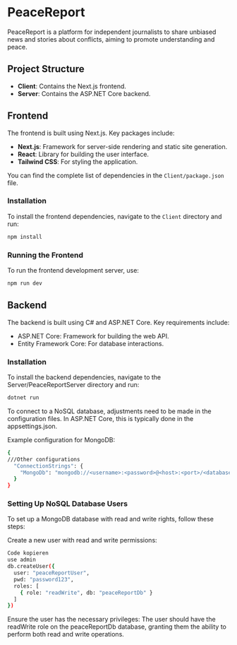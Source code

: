 # PeaceReport

PeaceReport is a platform for independent journalists to share unbiased news and stories about conflicts, aiming to promote understanding and peace.

## Project Structure

- **Client**: Contains the Next.js frontend.
- **Server**: Contains the ASP.NET Core backend.

## Frontend

The frontend is built using Next.js. Key packages include:

- **Next.js**: Framework for server-side rendering and static site generation.
- **React**: Library for building the user interface.
- **Tailwind CSS**: For styling the application.

You can find the complete list of dependencies in the `Client/package.json` file.

### Installation

To install the frontend dependencies, navigate to the `Client` directory and run:

```sh
npm install
```

### Running the Frontend
To run the frontend development server, use:
```sh
npm run dev
```

## Backend
The backend is built using C# and ASP.NET Core. Key requirements include:

- ASP.NET Core: Framework for building the web API.
- Entity Framework Core: For database interactions.

### Installation
To install the backend dependencies, navigate to the Server/PeaceReportServer directory and run:
```sh
dotnet run
```

To connect to a NoSQL database, adjustments need to be made in the configuration files. In ASP.NET Core, this is typically done in the appsettings.json.

Example configuration for MongoDB:
```sh
{
///Other configurations
  "ConnectionStrings": {
    "MongoDb": "mongodb://<username>:<password>@<host>:<port>/<database>"
  }
}

```

### Setting Up NoSQL Database Users
To set up a MongoDB database with read and write rights, follow these steps:

Create a new user with read and write permissions:

```sh
Code kopieren
use admin
db.createUser({
  user: "peaceReportUser",
  pwd: "password123",
  roles: [
    { role: "readWrite", db: "peaceReportDb" }
  ]
})
```
Ensure the user has the necessary privileges:
The user should have the readWrite role on the peaceReportDb database, granting them the ability to perform both read and write operations.
